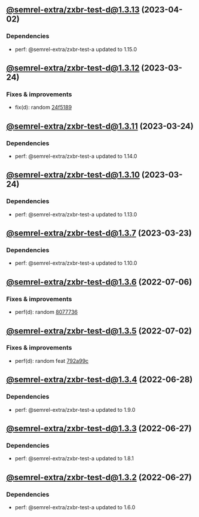## [@semrel-extra/zxbr-test-d@1.3.13](https://github.com/semrel-extra/demo-zx-bulk-release/compare/2023.3.24-semrel-extra.zxbr-test-d.1.3.12-f0...2023.4.2-semrel-extra.zxbr-test-d.1.3.13-f0) (2023-04-02)

### Dependencies
* perf: @semrel-extra/zxbr-test-a updated to 1.15.0

## [@semrel-extra/zxbr-test-d@1.3.12](https://github.com/semrel-extra/demo-zx-bulk-release/compare/2023.3.24-semrel-extra.zxbr-test-d.1.3.11-f0...2023.3.24-semrel-extra.zxbr-test-d.1.3.12-f0) (2023-03-24)

### Fixes & improvements
* fix(d): random [24f5189](https://github.com/semrel-extra/demo-zx-bulk-release/commit/24f5189f4e1f2721c49b5b06d5f0dcb2687e6b7a)

## [@semrel-extra/zxbr-test-d@1.3.11](https://github.com/semrel-extra/demo-zx-bulk-release/compare/2023.3.24-semrel-extra.zxbr-test-d.1.3.10-f0...2023.3.24-semrel-extra.zxbr-test-d.1.3.11-f0) (2023-03-24)

### Dependencies
* perf: @semrel-extra/zxbr-test-a updated to 1.14.0

## [@semrel-extra/zxbr-test-d@1.3.10](https://github.com/semrel-extra/demo-zx-bulk-release/compare/2023.3.24-semrel-extra.zxbr-test-d.1.3.9-f0...2023.3.24-semrel-extra.zxbr-test-d.1.3.10-f0) (2023-03-24)

### Dependencies
* perf: @semrel-extra/zxbr-test-a updated to 1.13.0

## [@semrel-extra/zxbr-test-d@1.3.7](https://github.com/semrel-extra/demo-zx-bulk-release/compare/2022.7.6-semrel-extra.zxbr-test-d.1.3.6-f0...2023.3.23-semrel-extra.zxbr-test-d.1.3.7-f0) (2023-03-23)

### Dependencies
* perf: @semrel-extra/zxbr-test-a updated to 1.10.0

## [@semrel-extra/zxbr-test-d@1.3.6](https://github.com/semrel-extra/demo-zx-bulk-release/compare/2022.7.2-semrel-extra.zxbr-test-d.1.3.5-f0...2022.7.6-semrel-extra.zxbr-test-d.1.3.6-f0) (2022-07-06)

### Fixes & improvements
* perf(d): random [8077736](https://github.com/semrel-extra/demo-zx-bulk-release/commit/80777364804188b54be432f970716a1c95aa2ef0)

## [@semrel-extra/zxbr-test-d@1.3.5](https://github.com/semrel-extra/demo-zx-bulk-release/compare/2022.6.28-semrel-extra.zxbr-test-d.1.3.4-f0...2022.7.2-semrel-extra.zxbr-test-d.1.3.5-f0) (2022-07-02)

### Fixes & improvements
* perf(d): random feat [792a99c](https://github.com/semrel-extra/demo-zx-bulk-release/commit/792a99c149ef16340287add7d0ead8eb9aac42b4)

## [@semrel-extra/zxbr-test-d@1.3.4](https://github.com/semrel-extra/demo-zx-bulk-release/compare/2022.6.27-semrel-extra.zxbr-test-d.1.3.3-f0...2022.6.28-semrel-extra.zxbr-test-d.1.3.4-f0) (2022-06-28)

### Dependencies
* perf: @semrel-extra/zxbr-test-a updated to 1.9.0

## [@semrel-extra/zxbr-test-d@1.3.3](https://github.com/semrel-extra/demo-zx-bulk-release/compare/2022.6.27-semrel-extra.zxbr-test-d.1.3.2-f0...2022.6.27-semrel-extra.zxbr-test-d.1.3.3-f0) (2022-06-27)

### Dependencies
* perf: @semrel-extra/zxbr-test-a updated to 1.8.1

## [@semrel-extra/zxbr-test-d@1.3.2](https://github.com/semrel-extra/demo-zx-bulk-release/compare/2022.6.26-semrel-extra.zxbr-test-d.1.3.1-f0...2022.6.27-semrel-extra.zxbr-test-d.1.3.2-f0) (2022-06-27)

### Dependencies
* perf: @semrel-extra/zxbr-test-a updated to 1.6.0
